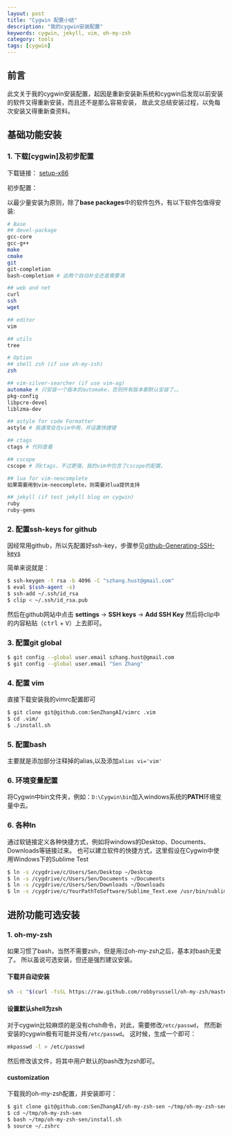 ```yaml
---
layout: post
title: "Cygwin 配置小结"
description: "我的cygwin安装配置"
keywords: cygwin, jekyll, vim, oh-my-zsh
category: tools
tags: [cygwin]
---
```


## 前言
此文关于我的cygwin安装配置，起因是重新安装新系统和cygwin后发现以前安装的软件又得重新安装，而且还不是那么容易安装，
故此文总结安装过程，以免每次安装又得重新查资料。

## 基础功能安装
### 1. 下载[cygwin]及初步配置

下载链接： [setup-x86](http://www.cygiwn.com/setup-x86.exe)

初步配置：

以最少量安装为原则，除了**base packages**中的软件包外，有以下软件包值得安装:

``` bash
# Base
## devel-package
gcc-core
gcc-g++
make
cmake
git
git-completion
bash-completion # 这两个自动补全还是需要滴

## web and net
curl
ssh
wget

## editor
vim

## utils
tree

# Option
## shell zsh (if use oh-my-zsh)
zsh

## vim-silver-searcher (if use vim-ag)
automake # 只安装一个版本的automake，否则所有版本都默认安装了。。
pkg-config
libpcre-devel
liblzma-dev

## astyle for code Formatter
astyle # 我通常会在vim中用，并设置快捷键

## ctags
ctags # 代码查看

## cscope
cscope # 同ctags，不过更强，我的vim中包含了cscope的配置。

## lua for vim-neocomplete
如果需要用到vim-neocomplete，则需要对lua提供支持

## jekyll (if test jekyll blog on cygwin)
ruby
ruby-gems
```

### 2. 配置ssh-keys for github
因经常用github，所以先配置好ssh-key，步骤参见[github-Generating-SSH-keys](help.github.com/articles/generating-ssh-keys)

简单来说就是：

```bash
$ ssh-keygen -t rsa -b 4096 -C "szhang.hust@gmail.com"
$ eval $(ssh-agent -s)
$ ssh-add ~/.ssh/id_rsa
$ clip < ~/.ssh/id_rsa.pub
```

然后在github网站中点击 **settings** -> **SSH keys** -> **Add SSH Key**
然后将clip中的内容粘贴（<kbd>ctrl</kbd> + <kbd>V</kbd>）上去即可。

### 3. 配置git global

```bash
$ git config --global user.email szhang.hust@gmail.com
$ git config --global user.email "Sen Zhang"
```

### 4. 配置 vim
直接下载安装我的vimrc配置即可

```bash
$ git clone git@github.com:SenZhangAI/vimrc .vim
$ cd .vim/
$ ./install.sh
```

### 5. 配置bash
主要就是添加部分注释掉的alias,以及添加`alias vi='vim'`

### 6. 环境变量配置
将Cygwin中bin文件夹，例如：`D:\Cygwin\bin`加入windows系统的**PATH**环境变量中去。

### 6. 各种ln
通过软链接定义各种快捷方式，例如将windows的Desktop、Documents、Downloads等链接过来。
也可以建立软件的快捷方式，这里假设在Cygwin中使用Windows下的Sublime Test

```bash
$ ln -s /cygdrive/c/Users/Sen/Desktop ~/Desktop
$ ln -s /cygdrive/c/Users/Sen/Documents ~/Documents
$ ln -s /cygdrive/c/Users/Sen/Downloads ~/Downloads
$ ln -s /cygdrive/c/YourPathToSoftware/Sublime_Text.exe /usr/bin/sublime_text
```

## 进阶功能可选安装
### 1. oh-my-zsh
如果习惯了bash，当然不需要zsh，但是用过oh-my-zsh之后，基本对bash无爱了。
所以虽说可选安装，但还是强烈建议安装。

#### 下载并自动安装

```bash
sh -c "$(curl -fsSL https://raw.github.com/robbyrussell/oh-my-zsh/master/tools/install.sh)"
```

#### 设置默认shell为zsh
对于cygwin比较麻烦的是没有chsh命令，对此，需要修改`/etc/passwd`，
然而新安装的cygwin极有可能并没有`/etc/passwd`。
这时候，生成一个即可：

```bash
mkpasswd -l > /etc/passwd
```

然后修改该文件，将其中用户默认的bash改为zsh即可。

#### customization
下载我的oh-my-zsh配置，并安装即可：

```bash
$ git clone git@github.com:SenZhangAI/oh-my-zsh-sen ~/tmp/oh-my-zsh-sen
$ cd ~/tmp/oh-my-zsh-sen
$ bash ~/tmp/oh-my-zsh-sen/install.sh
$ source ~/.zshrc
```

